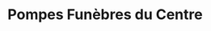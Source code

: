 ---
title: "Pompes Funèbres du Centre"
url: /villenave-dornon/pompes-funebres-du-centre/
shop: directeurs de funérailles
---